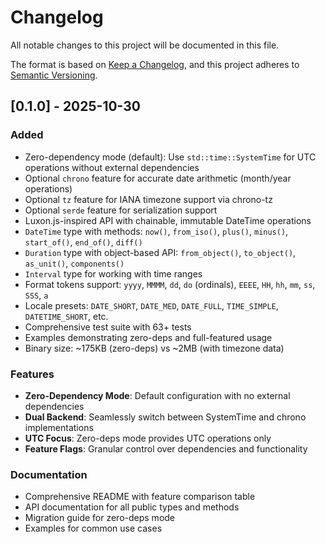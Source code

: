 # Changelog

All notable changes to this project will be documented in this file.

The format is based on [Keep a Changelog](https://keepachangelog.com/en/1.0.0/),
and this project adheres to [Semantic Versioning](https://semver.org/spec/v2.0.0.html).

## [0.1.0] - 2025-10-30

### Added
- Zero-dependency mode (default): Use `std::time::SystemTime` for UTC operations without external dependencies
- Optional `chrono` feature for accurate date arithmetic (month/year operations)
- Optional `tz` feature for IANA timezone support via chrono-tz
- Optional `serde` feature for serialization support
- Luxon.js-inspired API with chainable, immutable DateTime operations
- `DateTime` type with methods: `now()`, `from_iso()`, `plus()`, `minus()`, `start_of()`, `end_of()`, `diff()`
- `Duration` type with object-based API: `from_object()`, `to_object()`, `as_unit()`, `components()`
- `Interval` type for working with time ranges
- Format tokens support: `yyyy`, `MMMM`, `dd`, `do` (ordinals), `EEEE`, `HH`, `hh`, `mm`, `ss`, `SSS`, `a`
- Locale presets: `DATE_SHORT`, `DATE_MED`, `DATE_FULL`, `TIME_SIMPLE`, `DATETIME_SHORT`, etc.
- Comprehensive test suite with 63+ tests
- Examples demonstrating zero-deps and full-featured usage
- Binary size: ~175KB (zero-deps) vs ~2MB (with timezone data)

### Features
- **Zero-Dependency Mode**: Default configuration with no external dependencies
- **Dual Backend**: Seamlessly switch between SystemTime and chrono implementations
- **UTC Focus**: Zero-deps mode provides UTC operations only
- **Feature Flags**: Granular control over dependencies and functionality

### Documentation
- Comprehensive README with feature comparison table
- API documentation for all public types and methods
- Migration guide for zero-deps mode
- Examples for common use cases

